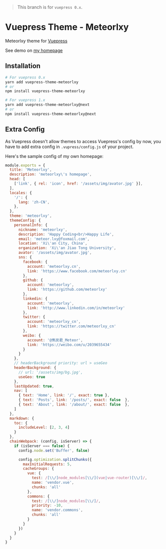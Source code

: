 > This branch is for `vuepress 0.x`.

# Vuepress Theme - Meteorlxy

Meteorlxy theme for [Vuepress](https://vuepress.vuejs.org)

See demo on [my homepage](https://www.meteorlxy.cn)

## Installation

```sh
# For vuepress 0.x
yarn add vuepress-theme-meteorlxy
# or
npm install vuepress-theme-meteorlxy

# For vuepress 1.x
yarn add vuepress-theme-meteorlxy@next
# or
npm install vuepress-theme-meteorlxy@next
```

## Extra Config

As Vuepress doesn't allow themes to access Vuepress's config by now, you have to add extra config in `.vupress/config.js` of your project.

Here's the sample config of my own homepage:

```js
module.exports = {
  title: 'Meteorlxy',
  description: 'meteorlxy\'s homepage',
  head: [
    ['link', { rel: 'icon', href: '/assets/img/avator.jpg' }],
  ],
  locales: {
    '/': {
      lang: 'zh-CN',
    },
  },
  theme: 'meteorlxy',
  themeConfig: {
    personalInfo: {
      nickname: 'meteorlxy',
      description: 'Happy Coding<br/>Happy Life',
      email: 'meteor.lxy@foxmail.com',
      location: 'Xi\'an City, China',
      organization: 'Xi\'an Jiao Tong University',
      avator: '/assets/img/avator.jpg',
      sns: {
        facebook: {
          account: 'meteorlxy.cn',
          link: 'https://www.facebook.com/meteorlxy.cn'
        },
        github: {
          account: 'meteorlxy',
          link: 'https://github.com/meteorlxy'
        },
        linkedin: {
          account: 'meteorlxy',
          link: 'http://www.linkedin.com/in/meteorlxy'
        },
        twitter: {
          account: 'meteorlxy_cn',
          link: 'https://twitter.com/meteorlxy_cn'
        },
        weibo: {
          account: '@焦炭君_Meteor',
          link: 'https://weibo.com/u/2039655434'
        }
      }
    },
    // headerBackground priority: url > useGeo
    headerBackground: {
      // url: '/assets/img/bg.jpg',
      useGeo: true
    },
    lastUpdated: true,
    nav: [
      { text: 'Home', link: '/', exact: true },
      { text: 'Posts', link: '/posts/', exact: false  },
      { text: 'About', link: '/about/', exact: false  }, 
    ]
  },
  markdown: {
    toc: {
      includeLevel: [2, 3, 4]
    }
  },
  chainWebpack: (config, isServer) => {
    if (isServer === false) {
      config.node.set('Buffer', false)

      config.optimization.splitChunks({
        maxInitialRequests: 5,
        cacheGroups: {
          vue: {
            test: /[\\/]node_modules[\\/](vue|vue-router)[\\/]/,
            name: 'vendor.vue',
            chunks: 'all'
          },
          commons: {
            test: /[\\/]node_modules[\\/]/,
            priority: -10,
            name: 'vendor.commons',
            chunks: 'all'
          }
        }
      })
    }
  }
}
```

